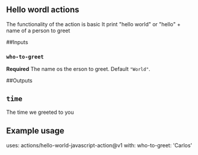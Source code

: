 ##  Hello wordl actions
The functionality of the action is basic
It print  "hello world" or "hello"  + name of a person to greet

##Inputs

### `who-to-greet`

**Required** The name os the erson to greet. Default `"World"`.

##Outputs

## `time`

The time we greeted to you

## Example usage

uses: actions/hello-world-javascript-action@v1
with:
  who-to-greet: 'Carlos'